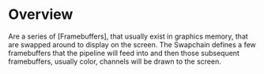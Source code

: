 # Overview
Are a series of [Framebuffers], that usually exist in graphics memory, that are swapped around to display on the screen. The Swapchain defines a few framebuffers that the pipeline will feed into and then those subsequent framebuffers, usually color, channels will be drawn to the screen.